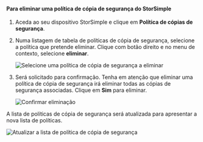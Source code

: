 
<!--author=alkohli last changed: 01/02/17-->

#### <a name="to-delete-a-storsimple-backup-policy"></a>Para eliminar uma política de cópia de segurança do StorSimple

1. Aceda ao seu dispositivo StorSimple e clique em **Política de cópias de segurança**.

2. Numa listagem de tabela de políticas de cópia de segurança, selecione a política que pretende eliminar. Clique com botão direito e no menu de contexto, selecione **eliminar**.

    ![Selecione uma política de cópia de segurança a eliminar](./media/storsimple-8000-delete-backup-policy/deletebupol1.png)

3. Será solicitado para confirmação. Tenha em atenção que eliminar uma política de cópia de segurança irá eliminar todas as cópias de segurança associadas. Clique em **Sim** para eliminar.

    ![Confirmar eliminação](./media/storsimple-8000-delete-backup-policy/deletebupol2.png)

A lista de políticas de cópia de segurança será atualizada para apresentar a nova lista de políticas.

![Atualizar a lista de política de cópia de segurança](./media/storsimple-8000-delete-backup-policy/deletebupol5.png)